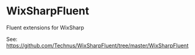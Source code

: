 # WixSharpFluent
Fluent extensions for WixSharp

See: https://github.com/Technus/WixSharpFluent/tree/master/WixSharpFluent

